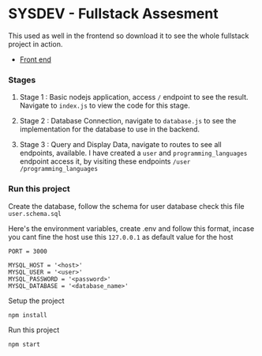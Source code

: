 # SYSDEV - Fullstack Assesment
This used as well in the frontend so download it to see the whole fullstack project in action.
- [Front end](https://github.com/khesir/SYSDEV-Fullstack-assessment-submission-frontend)

### Stages
1. Stage 1 : Basic nodejs application, access `/` endpoint to see the result. Navigate  to `index.js` to view the code for this stage.

2. Stage 2 : Database Connection, navigate to `database.js` to see the implementation for the database to use in the backend. 
3. Stage 3 : Query and Display Data, navigate to routes to see all endpoints, available. I have created a `user` and `programming_languages` endpoint access it, by visiting these endpoints `/user` `/programming_languages`

### Run this project

Create the database, follow the schema for user database check this file `user.schema.sql`


Here's the environment variables, create .env and follow this format, incase you cant fine the host use this `127.0.0.1` as default value for the host
```
PORT = 3000

MYSQL_HOST = '<host>'
MYSQL_USER = '<user>'
MYSQL_PASSWORD = '<password>'
MYSQL_DATABASE = '<database_name>'
```

Setup the project
```
npm install
```

Run this project
```
npm start
```
